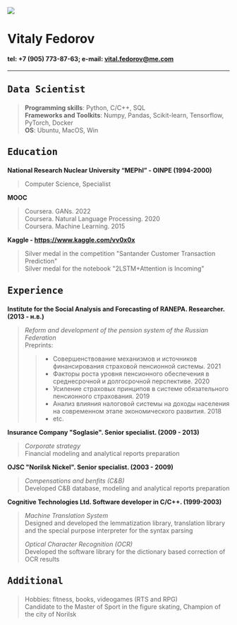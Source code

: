 
![](https://drive.google.com/uc?export=view&id=1NNd3GHYdT35Uca8wXkBceNiReSJ6DdH9)
# Vitaly Fedorov  

#### tel: +7 (905) 773-87-63; e-mail: vital.fedorov@me.com
-----

## <pre>Data Scientist</pre>
> <b>Programming skills</b>: Python, C/C++, SQL  
> <b>Frameworks and Toolkits</b>: Numpy, Pandas, Scikit-learn, Tensorflow, PyTorch, Docker  
> <b>OS</b>: Ubuntu, MacOS, Win

## <pre>Education</pre>
<b>National Research Nuclear University “MEPhI” - OINPE (1994-2000)</b>
> Computer Science, Specialist    

<b>MOOC</b>
> Coursera. GANs. 2022   
> Coursera. Natural Language Processing. 2020  
> Coursera. Machine Learning. 2015  

<b>Kaggle - <https://www.kaggle.com/vv0x0x></b>
> Silver medal in the competition "Santander Customer Transaction Prediction"  
> Silver medal for the notebook "2LSTM+Attention is Incoming"  

## <pre>Experience</pre>
<b>Institute for the Social Analysis and Forecasting of RANEPA. Researcher. (2013 - н.в.)</b>
> <i>Reform and development of the pension system of the Russian Federation</i>  
> Preprints:
>> - Совершенствование механизмов и источников финансирования страховой пенсионной системы. 2021  
>> - Факторы роста уровня пенсионного обеспечения в среднесрочной и долгосрочной перспективе. 2020  
>> - Усиление страховых принципов в системе обязательного пенсионного страхования. 2019  
>> - Анализ влияния налоговой системы на доходы населения на современном этапе экономического развития. 2018
>> - etc.

<b> Insurance Company "Soglasie". Senior specialist. (2009 - 2013)</b>
> <i>Corporate strategy</i>  
> Financial modeling and analytical reports preparation

<b>OJSC "Norilsk Nickel". Senior specialist. (2003 - 2009)</b>
> <i>Compensations and benfits (C&B)</i>   
> Developed C&B database, modeling and analytical reports preparation

<b>Cognitive Technologies Ltd. Software developer in C/C++. (1999-2003) </b>
> <i>Machine Translation System</i>  
> Designed and developed the lemmatization library, translation library and the special purpose interpreter for the syntax parsing
>  
> <i>Optical Character Recognition (OCR)</i>   
> Developed the software library for the dictionary based correction of OCR results

## <pre>Additional</pre>
> Hobbies: fitness, books, videogames (RTS and RPG)  
> Candidate to the Master of Sport in the figure skating, Champion of the city of Norilsk
